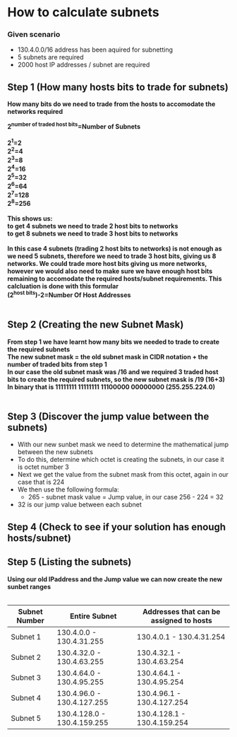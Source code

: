 # How to calculate subnets 
### Given scenario

- 130.4.0.0/16 address has been aquired for subnetting
- 5 subnets are required
- 2000 host IP addresses / subnet are required

## Step 1 (How many hosts bits to trade for subnets)

**How many bits do we need to trade from the hosts to accomodate the networks required**

**2<sup>number of traded host bits</sup>=Number of Subnets**<br><br>
**2<sup>1</sup>=2**<br>
**2<sup>2</sup>=4**<br>
**2<sup>3</sup>=8**<br>
**2<sup>4</sup>=16**<br>
**2<sup>5</sup>=32**<br>
**2<sup>6</sup>=64**<br>
**2<sup>7</sup>=128**<br>
**2<sup>8</sup>=256**<br><br>
**This shows us:**<br>
**to get 4 subnets we need to trade 2 host bits to networks**<br> 
**to get 8 subnets we need to trade 3 host bits to networks**<br><br> 
**In this case 4 subnets (trading 2 host bits to networks) is not enough as we need 5 subnets, therefore we need to trade 3 host bits, giving us 8 networks. We could trade more host bits giving us more networks, however we would also need to make sure we have enough host bits remaining to accomodate the required hosts/subnet requirements. This calcluation is done with this formular**<br>
**(2<sup>host bits</sup>)-2=Number Of Host Addresses**<br><br> 
## Step 2 (Creating the new Subnet Mask)
**From step 1 we have learnt how many bits we needed to trade to create the required subnets**<br>
**The new subnet mask = the old subnet mask in CIDR notation + the number of traded bits from step 1**<br>
**In our case the old subnet mask was /16 and we required 3 traded host bits to create the required subnets, so the new subnet mask is /19 (16+3)**<br>
**In binary that is 11111111 11111111 11100000 00000000 (255.255.224.0)**<br><br>
## Step 3 (Discover the jump value between the subnets)
- With our new sunbet mask we need to determine the mathematical jump between the new subnets
- To do this, determine which octet is creating the subnets, in our case it is octet number 3 
- Next we get the value from the subnet mask from this octet, again in our case that is 224
- We then use the following formula:
  - 265 - subnet mask value = Jump value, in our case 256 - 224 = 32
- 32 is our jump value between each subnet
## Step 4 (Check to see if your solution has enough hosts/subnet)

## Step 5 (Listing the subnets)
**Using our old IPaddress and the Jump value we can now create the new sunbet ranges**<br><br>

Subnet Number | Entire Subnet | Addresses that can be assigned to hosts
---|---|---
Subnet 1 | 130.4.0.0 - 130.4.31.255 | 130.4.0.1 - 130.4.31.254
Subnet 2 | 130.4.32.0 - 130.4.63.255 | 130.4.32.1 - 130.4.63.254
Subnet 3 | 130.4.64.0 - 130.4.95.255 | 130.4.64.1 - 130.4.95.254 
Subnet 4 | 130.4.96.0 - 130.4.127.255 | 130.4.96.1 - 130.4.127.254
Subnet 5 | 130.4.128.0 - 130.4.159.255 | 130.4.128.1 - 130.4.159.254


